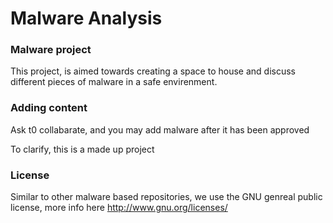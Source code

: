 # Malware Analysis

### Malware project

This project, is aimed towards creating a space to house and discuss different pieces of malware in a safe envirenment.

### Adding content

Ask t0 collabarate, and you may add malware after it has been approved

To clarify, this is a made up project

### License

Similar to other malware based repositories, we use the GNU genreal public license, more info here http://www.gnu.org/licenses/ 
